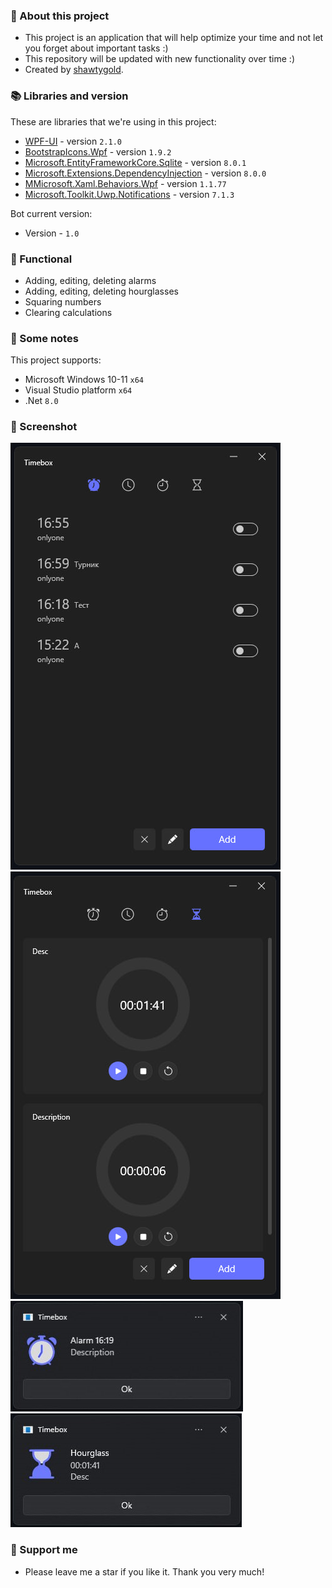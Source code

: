 ### :pencil: About this project
- This project is an application that will help optimize your time and not let you forget about important tasks :)
- This repository will be updated with new functionality over time :)
- Created by [shawtygold](https://github.com/Shawtygold).

### 📚 Libraries and version
These are libraries that we're using in this project:
- [WPF-UI](https://github.com/lepoco/wpfui) - version `2.1.0`
- [BootstrapIcons.Wpf](https://github.com/helluvamatt/BootstrapIcons.Net) - version `1.9.2`
- [Microsoft.EntityFrameworkCore.Sqlite](https://www.nuget.org/packages/Microsoft.EntityFrameworkCore.Sqlite) - version `8.0.1`
- [Microsoft.Extensions.DependencyInjection](https://www.nuget.org/packages/Microsoft.Extensions.DependencyInjection) - version `8.0.0`
- [MMicrosoft.Xaml.Behaviors.Wpf](https://www.nuget.org/packages/Microsoft.Xaml.Behaviors.Wpf) - version `1.1.77`
- [Microsoft.Toolkit.Uwp.Notifications](https://github.com/CommunityToolkit/WindowsCommunityToolkit) - version `7.1.3`

Bot current version: 
- Version - `1.0`

### 📖 Functional
- Adding, editing, deleting alarms
- Adding, editing, deleting hourglasses
- Squaring numbers
- Clearing calculations

 ### 📜 Some notes
 This project supports:
 - Microsoft Windows 10-11 `x64`
 - Visual Studio platform `x64`
 - .Net `8.0`

### 📸 Screenshot
![Scrennshot](https://github.com/Shawtygold/Timebox/blob/master/Screenshot1.jpg)
![Scrennshot](https://github.com/Shawtygold/Timebox/blob/master/Screenshot2.jpg)
![Scrennshot](https://github.com/Shawtygold/Timebox/blob/master/Screenshot3.jpg)
![Scrennshot](https://github.com/Shawtygold/Timebox/blob/master/Screenshot4.jpg)

 ### 🤝 Support me
 - Please leave me a star if you like it. Thank you very much! 
